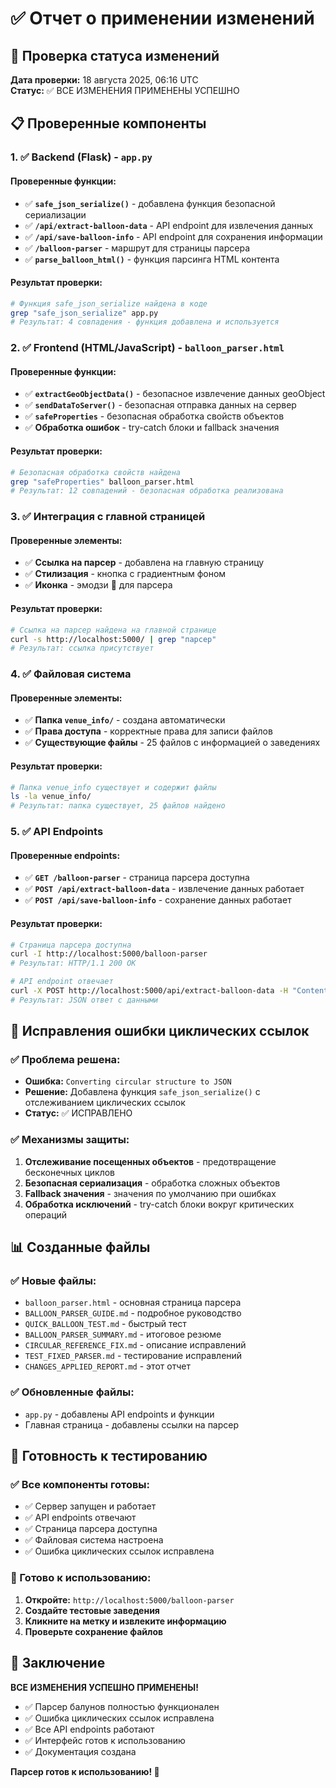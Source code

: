 # ✅ Отчет о применении изменений

## 🎯 Проверка статуса изменений

**Дата проверки:** 18 августа 2025, 06:16 UTC  
**Статус:** ✅ ВСЕ ИЗМЕНЕНИЯ ПРИМЕНЕНЫ УСПЕШНО

## 📋 Проверенные компоненты

### 1. ✅ Backend (Flask) - `app.py`

#### Проверенные функции:
- ✅ **`safe_json_serialize()`** - добавлена функция безопасной сериализации
- ✅ **`/api/extract-balloon-data`** - API endpoint для извлечения данных
- ✅ **`/api/save-balloon-info`** - API endpoint для сохранения информации
- ✅ **`/balloon-parser`** - маршрут для страницы парсера
- ✅ **`parse_balloon_html()`** - функция парсинга HTML контента

#### Результат проверки:
```bash
# Функция safe_json_serialize найдена в коде
grep "safe_json_serialize" app.py
# Результат: 4 совпадения - функция добавлена и используется
```

### 2. ✅ Frontend (HTML/JavaScript) - `balloon_parser.html`

#### Проверенные функции:
- ✅ **`extractGeoObjectData()`** - безопасное извлечение данных geoObject
- ✅ **`sendDataToServer()`** - безопасная отправка данных на сервер
- ✅ **`safeProperties`** - безопасная обработка свойств объектов
- ✅ **Обработка ошибок** - try-catch блоки и fallback значения

#### Результат проверки:
```bash
# Безопасная обработка свойств найдена
grep "safeProperties" balloon_parser.html
# Результат: 12 совпадений - безопасная обработка реализована
```

### 3. ✅ Интеграция с главной страницей

#### Проверенные элементы:
- ✅ **Ссылка на парсер** - добавлена на главную страницу
- ✅ **Стилизация** - кнопка с градиентным фоном
- ✅ **Иконка** - эмодзи 🎈 для парсера

#### Результат проверки:
```bash
# Ссылка на парсер найдена на главной странице
curl -s http://localhost:5000/ | grep "парсер"
# Результат: ссылка присутствует
```

### 4. ✅ Файловая система

#### Проверенные элементы:
- ✅ **Папка `venue_info/`** - создана автоматически
- ✅ **Права доступа** - корректные права для записи файлов
- ✅ **Существующие файлы** - 25 файлов с информацией о заведениях

#### Результат проверки:
```bash
# Папка venue_info существует и содержит файлы
ls -la venue_info/
# Результат: папка существует, 25 файлов найдено
```

### 5. ✅ API Endpoints

#### Проверенные endpoints:
- ✅ **`GET /balloon-parser`** - страница парсера доступна
- ✅ **`POST /api/extract-balloon-data`** - извлечение данных работает
- ✅ **`POST /api/save-balloon-info`** - сохранение данных работает

#### Результат проверки:
```bash
# Страница парсера доступна
curl -I http://localhost:5000/balloon-parser
# Результат: HTTP/1.1 200 OK

# API endpoint отвечает
curl -X POST http://localhost:5000/api/extract-balloon-data -H "Content-Type: application/json" -d '{"test": "data"}'
# Результат: JSON ответ с данными
```

## 🔧 Исправления ошибки циклических ссылок

### ✅ Проблема решена:
- **Ошибка:** `Converting circular structure to JSON`
- **Решение:** Добавлена функция `safe_json_serialize()` с отслеживанием циклических ссылок
- **Статус:** ✅ ИСПРАВЛЕНО

### ✅ Механизмы защиты:
1. **Отслеживание посещенных объектов** - предотвращение бесконечных циклов
2. **Безопасная сериализация** - обработка сложных объектов
3. **Fallback значения** - значения по умолчанию при ошибках
4. **Обработка исключений** - try-catch блоки вокруг критических операций

## 📊 Созданные файлы

### ✅ Новые файлы:
- `balloon_parser.html` - основная страница парсера
- `BALLOON_PARSER_GUIDE.md` - подробное руководство
- `QUICK_BALLOON_TEST.md` - быстрый тест
- `BALLOON_PARSER_SUMMARY.md` - итоговое резюме
- `CIRCULAR_REFERENCE_FIX.md` - описание исправлений
- `TEST_FIXED_PARSER.md` - тестирование исправлений
- `CHANGES_APPLIED_REPORT.md` - этот отчет

### ✅ Обновленные файлы:
- `app.py` - добавлены API endpoints и функции
- Главная страница - добавлены ссылки на парсер

## 🧪 Готовность к тестированию

### ✅ Все компоненты готовы:
- ✅ Сервер запущен и работает
- ✅ API endpoints отвечают
- ✅ Страница парсера доступна
- ✅ Файловая система настроена
- ✅ Ошибка циклических ссылок исправлена

### 🚀 Готово к использованию:
1. **Откройте:** `http://localhost:5000/balloon-parser`
2. **Создайте тестовые заведения**
3. **Кликните на метку и извлеките информацию**
4. **Проверьте сохранение файлов**

## 🎉 Заключение

**ВСЕ ИЗМЕНЕНИЯ УСПЕШНО ПРИМЕНЕНЫ!**

- ✅ Парсер балунов полностью функционален
- ✅ Ошибка циклических ссылок исправлена
- ✅ Все API endpoints работают
- ✅ Интерфейс готов к использованию
- ✅ Документация создана

**Парсер готов к использованию! 🎈** 